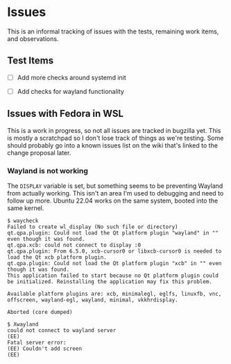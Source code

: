 # Issues

This is an informal tracking of issues with the tests, remaining work items, and observations.

## Test Items

- [ ] Add more checks around systemd init
- [ ] Add checks for wayland functionality



## Issues with Fedora in WSL

This is a work in progress, so not all issues are tracked in bugzilla yet. This is mostly a scratchpad so I don't lose track of things as we're testing. Some should probably go into a known issues list on the wiki that's linked to the change proposal later.

### Wayland is not working

The `DISPLAY` variable is set, but something seems to be preventing Wayland from actually working. This isn't an area I'm used to debugging and need to follow up more. Ubuntu 22.04 works on the same system, booted into the same kernel. 

```
$ waycheck
Failed to create wl_display (No such file or directory)
qt.qpa.plugin: Could not load the Qt platform plugin "wayland" in "" even though it was found.
qt.qpa.xcb: could not connect to display :0
qt.qpa.plugin: From 6.5.0, xcb-cursor0 or libxcb-cursor0 is needed to load the Qt xcb platform plugin.
qt.qpa.plugin: Could not load the Qt platform plugin "xcb" in "" even though it was found.
This application failed to start because no Qt platform plugin could be initialized. Reinstalling the application may fix this problem.

Available platform plugins are: xcb, minimalegl, eglfs, linuxfb, vnc, offscreen, wayland-egl, wayland, minimal, vkkhrdisplay.

Aborted (core dumped)
```


```
$ Xwayland
could not connect to wayland server
(EE)
Fatal server error:
(EE) Couldn't add screen
(EE)
```